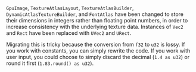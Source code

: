 `GpuImage`, `TextureAtlasLayout`, `TextureAtlasBuilder`, `DynamicAtlasTextureBuilder`, and `FontAtlas` have been changed to store their dimensions in integers rather than floating point numbers, in order to increase consistency with the underlying texture data. Instances of `Vec2` and `Rect` have been replaced with `UVec2` and `URect`.

Migrating this is tricky because the conversion from `f32` to `u32` is lossy. If you work with constants, you can simply rewrite the code. If you work with user input, you could choose to simply discard the decimal (`1.4 as u32`) or round it first (`1.83.round() as u32`).

